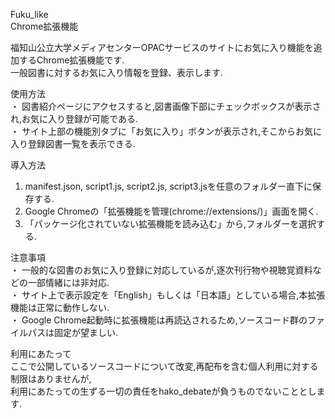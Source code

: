 Fuku_like  
Chrome拡張機能

福知山公立大学メディアセンターOPACサービスのサイトにお気に入り機能を追加するChrome拡張機能です.  
一般図書に対するお気に入り情報を登録、表示します.


使用方法  
・ 図書紹介ページにアクセスすると,図書画像下部にチェックボックスが表示され,お気に入り登録が可能である.  
・ サイト上部の機能別タブに「お気に入り」ボタンが表示され,そこからお気に入り登録図書一覧を表示できる.  


導入方法  
1. manifest.json, script1.js, script2.js, script3.jsを任意のフォルダー直下に保存する.  
2. Google Chromeの「拡張機能を管理(chrome://extensions/)」画面を開く.  
3. 「パッケージ化されていない拡張機能を読み込む」から,フォルダーを選択する.  


注意事項  
・ 一般的な図書のお気に入り登録に対応しているが,逐次刊行物や視聴覚資料などの一部情緒には非対応.  
・ サイト上で表示設定を「English」もしくは「日本語」としている場合,本拡張機能は正常に動作しない.  
・ Google Chrome起動時に拡張機能は再読込されるため,ソースコード群のファイルパスは固定が望ましい.  


利用にあたって  
ここで公開しているソースコードについて改変,再配布を含む個人利用に対する制限はありませんが,  
利用にあたっての生ずる一切の責任をhako_debateが負うものでないこととします.
